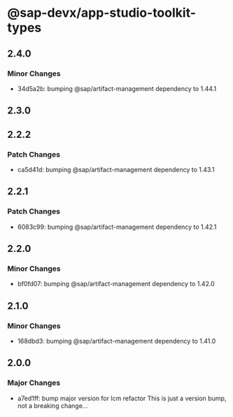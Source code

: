 # @sap-devx/app-studio-toolkit-types

## 2.4.0

### Minor Changes

- 34d5a2b: bumping @sap/artifact-management dependency to 1.44.1

## 2.3.0

## 2.2.2

### Patch Changes

- ca5d41d: bumping @sap/artifact-management dependency to 1.43.1

## 2.2.1

### Patch Changes

- 6083c99: bumping @sap/artifact-management dependency to 1.42.1

## 2.2.0

### Minor Changes

- bf0fd07: bumping @sap/artifact-management dependency to 1.42.0

## 2.1.0

### Minor Changes

- 168dbd3: bumping @sap/artifact-management dependency to 1.41.0

## 2.0.0

### Major Changes

- a7ed1ff: bump major version for lcm refactor
  This is just a version bump, not a breaking change...
